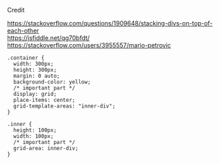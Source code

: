 Credit


https://stackoverflow.com/questions/1909648/stacking-divs-on-top-of-each-other
<br>
https://jsfiddle.net/qg70bfdt/
https://stackoverflow.com/users/3955557/mario-petrovic

```
.container {
  width: 300px;
  height: 300px;
  margin: 0 auto;
  background-color: yellow;
  /* important part */
  display: grid;
  place-items: center;
  grid-template-areas: "inner-div";
}

.inner {
  height: 100px;
  width: 100px;
  /* important part */
  grid-area: inner-div;
}
```